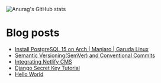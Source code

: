 ![Anurag's GitHub stats](https://github-readme-stats.vercel.app/api?username=andwati&show_icons=true&theme=transparent)

# Blog posts
<!-- BLOG-POST-LIST:START -->
- [Install PostgreSQL 15 on Arch | Manjaro | Garuda Linux](https://andwati.com/post/2023/february/install-postgresql-15-on-arch-manjaro-garuda-linux/)
- [Semantic Versioning&lpar;SemVer&rpar; and Conventional  Commits](https://andwati.com/post/2022/november/semantic-version-and-conventional-commits/)
- [Integrating Netlify CMS](https://andwati.com/post/2022/november/integrating-netlify/)
- [Django Secret Key Tutorial](https://andwati.com/post/2022/november/generate-django-secret-key/)
- [Hello World](https://andwati.com/post/2022/november/hello-world/)
<!-- BLOG-POST-LIST:END -->
